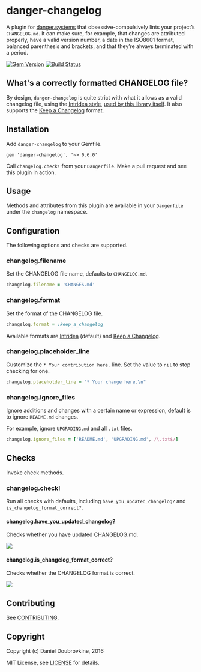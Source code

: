 # danger-changelog

A plugin for [danger.systems](http://danger.systems) that obsessive-compulsively lints your project’s `CHANGELOG.md`.
It can make sure, for example, that changes are attributed properly, have a valid version number, a date in the ISO8601 format, balanced parenthesis and brackets, and that they’re always terminated with a period.

[![Gem Version](https://badge.fury.io/rb/danger-changelog.svg)](https://badge.fury.io/rb/danger-changelog)
[![Build Status](https://travis-ci.org/dblock/danger-changelog.svg?branch=master)](https://travis-ci.org/dblock/danger-changelog)

## What's a correctly formatted CHANGELOG file?

By design, `danger-changelog` is quite strict with what it allows as a valid changelog file, using the [Intridea style](doc/intridea.md), [used by this library itself](CHANGELOG.md). It also supports the [Keep a Changelog](doc/keep_a_changelog.md) format.

## Installation

Add `danger-changelog` to your Gemfile.

```
gem 'danger-changelog', '~> 0.6.0'
```

Call `changelog.check!` from your `Dangerfile`. Make a pull request and see this plugin in action.

## Usage

Methods and attributes from this plugin are available in your `Dangerfile` under the `changelog` namespace.

## Configuration

The following options and checks are supported.

### changelog.filename

Set the CHANGELOG file name, defaults to `CHANGELOG.md`.

```ruby
changelog.filename = 'CHANGES.md'
```

### changelog.format

Set the format of the CHANGELOG file. 

```ruby
changelog.format = :keep_a_changelog
```

Available formats are [Intridea](doc/intridea.md) (default) and [Keep a Changelog](doc/keep_a_changelog.md).

### changelog.placeholder_line

Customize the `* Your contribution here.` line. Set the value to `nil` to stop checking for one.

```ruby
changelog.placeholder_line = "* Your change here.\n"
```

### changelog.ignore_files

Ignore additions and changes with a certain name or expression, default is to ignore `README.md` changes.

For example, ignore `UPGRADING.md` and all `.txt` files.

```ruby
changelog.ignore_files = ['README.md', 'UPGRADING.md', /\.txt$/]
```

## Checks

Invoke check methods.

### changelog.check!

Run all checks with defaults, including `have_you_updated_changelog?` and `is_changelog_format_correct?`.

#### changelog.have_you_updated_changelog?

Checks whether you have updated CHANGELOG.md.

![](images/have_you_updated_changelog.png)

#### changelog.is_changelog_format_correct?

Checks whether the CHANGELOG format is correct.

![](images/is_changelog_format_correct.png)

## Contributing

See [CONTRIBUTING](CONTRIBUTING.md).

## Copyright

Copyright (c) Daniel Doubrovkine, 2016

MIT License, see [LICENSE](LICENSE.txt) for details.
